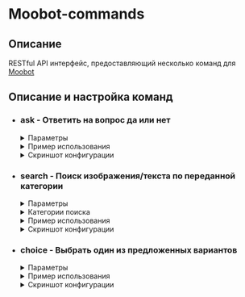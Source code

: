 # Moobot-commands

## Описание
RESTful API интерфейс, предоставляющий несколько команд для <a href='https://moo.bot'>Moobot</a>

## Описание и настройка команд

- ### ask - Ответить на вопрос да или нет
  
  <details><summary>Параметры</summary>

    - q - Текст вопроса

  </details>
  
  <details><summary>Пример использования</summary>

    - [/ask/?q=команда+крутая?](https://moobot-commands.herokuapp.com/ask/?q=команда+крутая?)

  </details>
  
  <details><summary>Скриншот конфигурации</summary>
  
    <p align="center">
      <img src="https://github.com/Kicshikxo/Moobot-commands/blob/master/configuration-screenshots/ask.png?raw=true" alt="Скриншот конфигурации команды ask"/>
    </p>

  </details>

- ### search - Поиск изображения/текста по переданной категории
  
  <details><summary>Параметры</summary>

    - q - Категория поиска

  </details>
  
  <details><summary>Категории поиска</summary>

    - анек / анекдот - Поиск анекдота
    - киса / кот - Поиск рандомного изображения кота

  </details>
  
  <details><summary>Пример использования</summary>

    - [/search/?q=анек](https://moobot-commands.herokuapp.com/search/?q=анек)

  </details>
  
  <details><summary>Скриншот конфигурации</summary>
  
    <p align="center">
      <img src="https://github.com/Kicshikxo/Moobot-commands/blob/master/configuration-screenshots/search.png?raw=true" alt="Скриншот конфигурации команды search"/>
    </p>

  </details>
  
- ### choice - Выбрать один из предложенных вариантов
  
  <details><summary>Параметры</summary>

    - q - Список вариантов для выбора

  </details>
  
  <details><summary>Пример использования</summary>

    - [/choice/?q=кошка+собака](https://moobot-commands.herokuapp.com/choice/?q=кошка+собака)

  </details>
  
  <details><summary>Скриншот конфигурации</summary>
  
    <p align="center">
      <img src="https://github.com/Kicshikxo/Moobot-commands/blob/master/configuration-screenshots/choice.png?raw=true" alt="Скриншот конфигурации команды choice"/>
    </p>

  </details>
